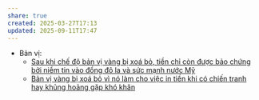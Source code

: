 ```yaml
---
share: true
created: 2025-03-27T17:13
updated: 2025-09-11T17:47
---
```

- Bản vị: 
    - [Sau khi chế độ bản vị vàng bị xoá bỏ, tiền chỉ còn được bảo chứng bởi niềm tin vào đồng đô la và sức mạnh nước Mỹ](../N%E1%BB%81n%20kinh%20t%E1%BA%BF%20h%C3%A0ng%20ho%C3%A1/Ti%E1%BB%81n,%20n%E1%BB%A3,%20b%E1%BA%A3n%20v%E1%BB%8B/B%E1%BA%A3n%20v%E1%BB%8B/Sau%20khi%20ch%E1%BA%BF%20%C4%91%E1%BB%99%20b%E1%BA%A3n%20v%E1%BB%8B%20v%C3%A0ng%20b%E1%BB%8B%20xo%C3%A1%20b%E1%BB%8F,%20ti%E1%BB%81n%20ch%E1%BB%89%20c%C3%B2n%20%C4%91%C6%B0%E1%BB%A3c%20b%E1%BA%A3o%20ch%E1%BB%A9ng%20b%E1%BB%9Fi%20ni%E1%BB%81m%20tin%20v%C3%A0o%20%C4%91%E1%BB%93ng%20%C4%91%C3%B4%20la%20v%C3%A0%20s%E1%BB%A9c%20m%E1%BA%A1nh%20n%C6%B0%E1%BB%9Bc%20M%E1%BB%B9.md)
    - [Bản vị vàng bị xoá bỏ vì nó làm cho việc in tiền khi có chiến tranh hay khủng hoảng gặp khó khăn](../N%E1%BB%81n%20kinh%20t%E1%BA%BF%20h%C3%A0ng%20ho%C3%A1/Ti%E1%BB%81n,%20n%E1%BB%A3,%20b%E1%BA%A3n%20v%E1%BB%8B/B%E1%BA%A3n%20v%E1%BB%8B/B%E1%BA%A3n%20v%E1%BB%8B%20v%C3%A0ng%20b%E1%BB%8B%20xo%C3%A1%20b%E1%BB%8F%20v%C3%AC%20n%C3%B3%20l%C3%A0m%20cho%20vi%E1%BB%87c%20in%20ti%E1%BB%81n%20khi%20c%C3%B3%20chi%E1%BA%BFn%20tranh%20hay%20kh%E1%BB%A7ng%20ho%E1%BA%A3ng%20g%E1%BA%B7p%20kh%C3%B3%20kh%C4%83n.md)


